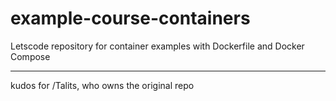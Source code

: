 # example-course-containers

Letscode repository for container examples with Dockerfile and Docker Compose

---

kudos for /Talits, who owns the original repo
